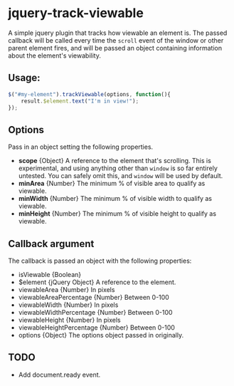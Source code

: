 # jquery-track-viewable
A simple jquery plugin that tracks how viewable an element is. The passed callback will be called every time the `scroll` event of the window or other parent element fires, and will be passed an object containing information about the element's viewability.

## Usage:
```javascript
$("#my-element").trackViewable(options, function(){
    result.$element.text("I'm in view!");
});
```

## Options
Pass in an object setting the following properties.
- **scope** {Object} A reference to the element that's scrolling. This is experimental, and using anything other than `window` is so far entirely untested. You can safely omit this, and `window` will be used by default.
- **minArea** {Number} The minimum % of visible area to qualify as viewable.
- **minWidth** {Number} The minimum % of visible width to qualify as viewable.
- **minHeight** {Number} The minimum % of visible height to qualify as viewable.

## Callback argument
The callback is passed an object with the following properties:
- isViewable {Boolean}
- $element {jQuery Object} A reference to the element.
- viewableArea {Number} In pixels
- viewableAreaPercentage {Number} Between 0-100
- viewableWidth {Number} In pixels
- viewableWidthPercentage {Number} Between 0-100
- viewableHeight {Number} In pixels
- viewableHeightPercentage {Number} Between 0-100
- options {Object} The options object passed in originally.

## TODO
- Add document.ready event.
